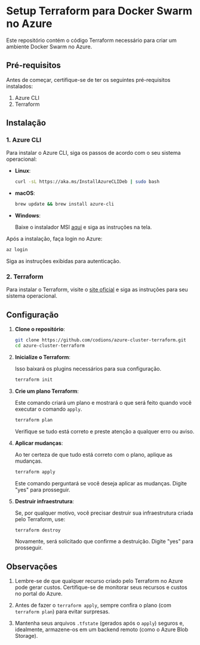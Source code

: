 # Setup Terraform para Docker Swarm no Azure

Este repositório contém o código Terraform necessário para criar um ambiente Docker Swarm no Azure.

## Pré-requisitos

Antes de começar, certifique-se de ter os seguintes pré-requisitos instalados:

1. Azure CLI
2. Terraform

## Instalação

### 1. Azure CLI

Para instalar o Azure CLI, siga os passos de acordo com o seu sistema operacional:

- **Linux**:

  ```bash
  curl -sL https://aka.ms/InstallAzureCLIDeb | sudo bash
  ```

- **macOS**:

  ```bash
  brew update && brew install azure-cli
  ```

- **Windows**:

  Baixe o instalador MSI [aqui](https://aka.ms/installazurecliwindows) e siga as instruções na tela.

Após a instalação, faça login no Azure:

```bash
az login
```

Siga as instruções exibidas para autenticação.

### 2. Terraform

Para instalar o Terraform, visite o [site oficial](https://www.terraform.io/downloads.html) e siga as instruções para seu sistema operacional.

## Configuração

1. **Clone o repositório**:

   ```bash
   git clone https://github.com/codions/azure-cluster-terraform.git
   cd azure-cluster-terraform
   ```

2. **Inicialize o Terraform**:

   Isso baixará os plugins necessários para sua configuração.

   ```bash
   terraform init
   ```

3. **Crie um plano Terraform**:

   Este comando criará um plano e mostrará o que será feito quando você executar o comando `apply`.

   ```bash
   terraform plan
   ```

   Verifique se tudo está correto e preste atenção a qualquer erro ou aviso.

4. **Aplicar mudanças**:

   Ao ter certeza de que tudo está correto com o plano, aplique as mudanças.

   ```bash
   terraform apply
   ```

   Este comando perguntará se você deseja aplicar as mudanças. Digite "yes" para prosseguir.

5. **Destruir infraestrutura**:

   Se, por qualquer motivo, você precisar destruir sua infraestrutura criada pelo Terraform, use:

   ```bash
   terraform destroy
   ```

   Novamente, será solicitado que confirme a destruição. Digite "yes" para prosseguir.

## Observações

1. Lembre-se de que qualquer recurso criado pelo Terraform no Azure pode gerar custos. Certifique-se de monitorar seus recursos e custos no portal do Azure.

2. Antes de fazer o `terraform apply`, sempre confira o plano (com `terraform plan`) para evitar surpresas.

3. Mantenha seus arquivos `.tfstate` (gerados após o `apply`) seguros e, idealmente, armazene-os em um backend remoto (como o Azure Blob Storage).